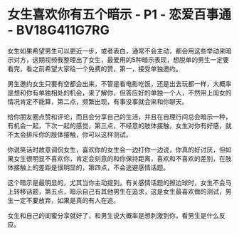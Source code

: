 # 女生喜欢你有五个暗示 - P1 - 恋爱百事通 - BV18G411G7RG

女生如果希望男生可以更近一步，或者表白，通常不会主动，都会用这些举动来暗示对方，这期视频我整理出了女生，最爱用的5种暗示表现，想脱单的男生一定要看完，看之前希望大家给一个免费的赞，第一，接受单独邀约。

男生邀约女生只要有空都会出来，不管是看电影吃饭，还是出去玩都一样，大概率是想和你有单独相处的机会，来了解你，但答应好的单独一个人，不然带上闺女的情况肯定不能算，第二点，频繁出现，有事没事就会来和你聊天。

给你朋友圈点赞和评论，而且会分享自己的生活，并且在自理行间总会暗示一种，有机会一起，下次一起的感觉，第三点，不经意的肢体接触，女生对你有好感，就不太会排斥你的肢体接触，你可以这样测试。

你说笑话时故意调侃女生，喜欢你的女生会一边打你一边说，你真的好讨厌，但如果女生很明显不喜欢你，肯定会刻意的和你保持距离，喜欢和不喜欢的差别，在肢体接触上的差距是很明显的，第四点，不会逃避感情话题。

这个暗示是最明显的，尤其当你主动提到，有关感情话题的擦边球时，女生不会马上转移话题，第五点，暗示自己有其他男生在追求，这是女生最喜欢做的测试，男生一定不要放弃，如果是真的有人在追。

女生和自己的闺蜜分享就好了，和男生说大概率是想刺激到你，看男生是什么反应。